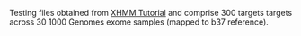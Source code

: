 Testing files obtained from [XHMM Tutorial](http://atgu.mgh.harvard.edu/xhmm/tutorial.shtml) and comprise 300 targets
targets across 30 1000 Genomes exome samples (mapped to b37 reference).
